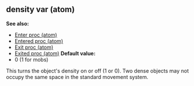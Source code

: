## density var (atom)
**See also:**
*   [Enter proc (atom)](/ref/atom/proc/Enter.md) 
*   [Entered proc (atom)](/ref/atom/proc/Entered.md) 
*   [Exit proc (atom)](/ref/atom/proc/Exit.md) 
*   [Exited proc (atom)](/ref/atom/proc/Exited.md) <!-- -->
**Default value:**
*   0 (1 for mobs)


This turns the object\'s density on or off (1 or 0). Two dense
objects may not occupy the same space in the standard movement system.